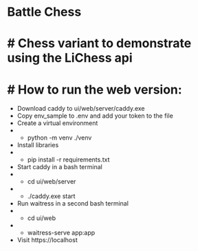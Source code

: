 # Battle Chess
# # Chess variant to demonstrate using the LiChess api
# # How to run the web version:
- Download caddy to ui/web/server/caddy.exe
- Copy env_sample to .env and add your token to the file
- Create a virtual environment
- - python -m venv ./venv
- Install libraries
- - pip install -r requirements.txt
- Start caddy in a bash terminal
- - cd ui/web/server
- - ./caddy.exe start
- Run waitress in a second bash terminal
- - cd ui/web
- - waitress-serve app:app
- Visit https://localhost